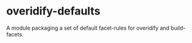 overidify-defaults
==================

A module packaging a set of default facet-rules for overidify and build-facets.
